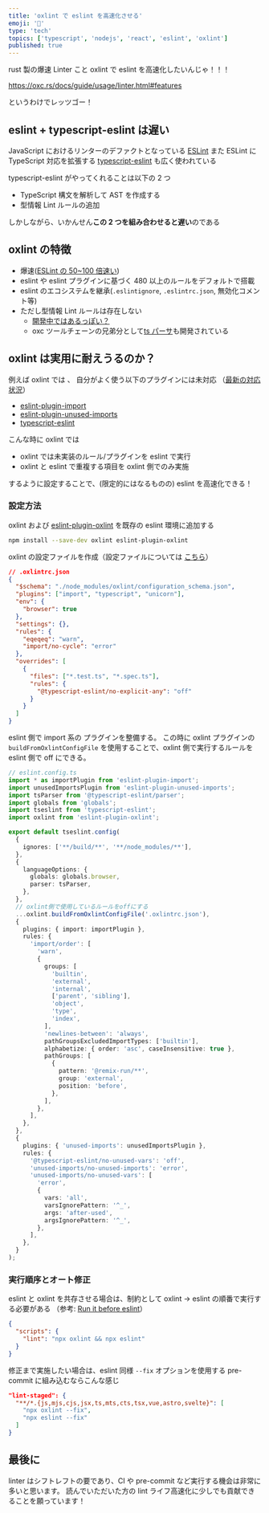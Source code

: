 ```yaml
---
title: 'oxlint で eslint を高速化させる'
emoji: '🐶'
type: 'tech'
topics: ['typescript', 'nodejs', 'react', 'eslint', 'oxlint']
published: true
---
```


rust 製の爆速 Linter こと oxlint で eslint を高速化したいんじゃ！！！

https://oxc.rs/docs/guide/usage/linter.html#features

というわけでレッツゴー！

## eslint + typescript-eslint は遅い

JavaScript におけるリンターのデファクトとなっている [ESLint](https://eslint.org/)
また ESLint に TypeScript 対応を拡張する [typescript-eslint](https://typescript-eslint.io/) も広く使われている

typescript-eslint がやってくれることは以下の 2 つ

- TypeScript 構文を解析して AST を作成する
- 型情報 Lint ルールの追加

しかしながら、いかんせん**この 2 つを組み合わせると遅い**のである

## oxlint の特徴

- 爆速([ESLint の 50~100 倍速い](https://github.com/oxc-project/bench-javascript-linter?tab=readme-ov-file#oxlint-vs-eslint-v9))
- eslint や eslint プラグインに基づく 480 以上のルールをデフォルトで搭載
- eslint のエコシステムを継承(`.eslintignore`, `.eslintrc.json`, 無効化コメント等)
- ただし型情報 Lint ルールは存在しない
  - [開発中ではあるっぽい？](https://github.com/oxc-project/oxc/issues/2180)
  - oxc ツールチェーンの兄弟分として[ts パーサ](https://oxc.rs/docs/guide/usage/parser.html)も開発されている

## oxlint は実用に耐えうるのか？

例えば oxlint では 、 自分がよく使う以下のプラグインには未対応
（[最新の対応状況](https://github.com/oxc-project/oxc/issues/481)）

- [eslint-plugin-import](https://github.com/import-js/eslint-plugin-import)
- [eslint-plugin-unused-imports](https://github.com/sweepline/eslint-plugin-unused-imports)
- [typescript-eslint](https://typescript-eslint.io/)

こんな時に oxlint では

- oxlint では未実装のルール/プラグインを eslint で実行
- oxlint と eslint で重複する項目を oxlint 側でのみ実施

するように設定することで、(限定的にはなるものの) eslint を高速化できる！

### 設定方法

oxlint および [eslint-plugin-oxlint](https://github.com/oxc-project/eslint-plugin-oxlint) を既存の eslint 環境に追加する

```sh
npm install --save-dev oxlint eslint-plugin-oxlint
```

oxlint の設定ファイルを作成（設定ファイルについては [こちら](https://oxc.rs/docs/guide/usage/linter/config.html)）

```json
// .oxlintrc.json
{
  "$schema": "./node_modules/oxlint/configuration_schema.json",
  "plugins": ["import", "typescript", "unicorn"],
  "env": {
    "browser": true
  },
  "settings": {},
  "rules": {
    "eqeqeq": "warn",
    "import/no-cycle": "error"
  },
  "overrides": [
    {
      "files": ["*.test.ts", "*.spec.ts"],
      "rules": {
        "@typescript-eslint/no-explicit-any": "off"
      }
    }
  ]
}
```

eslint 側で import 系の プラグインを整備する。
この時に oxlint プラグインの `buildFromOxlintConfigFile` を使用することで、oxlint 側で実行するルールを eslint 側で off にできる。

```ts
// eslint.config.ts
import * as importPlugin from 'eslint-plugin-import';
import unusedImportsPlugin from 'eslint-plugin-unused-imports';
import tsParser from '@typescript-eslint/parser';
import globals from 'globals';
import tseslint from 'typescript-eslint';
import oxlint from 'eslint-plugin-oxlint';

export default tseslint.config(
  {
    ignores: ['**/build/**', '**/node_modules/**'],
  },
  {
    languageOptions: {
      globals: globals.browser,
      parser: tsParser,
    },
  },
  // oxlint側で使用しているルールをoffにする
  ...oxlint.buildFromOxlintConfigFile('.oxlintrc.json'),
  {
    plugins: { import: importPlugin },
    rules: {
      'import/order': [
        'warn',
        {
          groups: [
            'builtin',
            'external',
            'internal',
            ['parent', 'sibling'],
            'object',
            'type',
            'index',
          ],
          'newlines-between': 'always',
          pathGroupsExcludedImportTypes: ['builtin'],
          alphabetize: { order: 'asc', caseInsensitive: true },
          pathGroups: [
            {
              pattern: '@remix-run/**',
              group: 'external',
              position: 'before',
            },
          ],
        },
      ],
    },
  },
  {
    plugins: { 'unused-imports': unusedImportsPlugin },
    rules: {
      '@typescript-eslint/no-unused-vars': 'off',
      'unused-imports/no-unused-imports': 'error',
      'unused-imports/no-unused-vars': [
        'error',
        {
          vars: 'all',
          varsIgnorePattern: '^_',
          args: 'after-used',
          argsIgnorePattern: '^_',
        },
      ],
    },
  }
);
```

### 実行順序とオート修正

eslint と oxlint を共存させる場合は、制約として oxlint → eslint の順番で実行する必要がある
（参考: [Run it before eslint](https://github.com/oxc-project/eslint-plugin-oxlint?tab=readme-ov-file#run-it-before-eslint)）

```json
{
  "scripts": {
    "lint": "npx oxlint && npx eslint"
  }
}
```

修正まで実施したい場合は、eslint 同様 `--fix` オプションを使用する
pre-commit に組み込むならこんな感じ

```json
"lint-staged": {
  "**/*.{js,mjs,cjs,jsx,ts,mts,cts,tsx,vue,astro,svelte}": [
    "npx oxlint --fix",
    "npx eslint --fix"
  ]
}
```

## 最後に

linter はシフトレフトの要であり、CI や pre-commit など実行する機会は非常に多いと思います。
読んでいただいた方の lint ライフ高速化に少しでも貢献できることを願っています！
